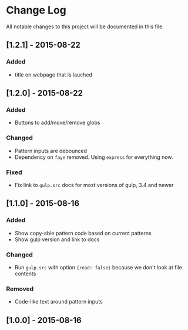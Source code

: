# Change Log

All notable changes to this project will be documented in this file.

## [1.2.1] - 2015-08-22

### Added

- title on webpage that is lauched

## [1.2.0] - 2015-08-22

### Added

- Buttons to add/move/remove globs

### Changed

- Pattern inputs are debounced
- Dependency on `faye` removed. Using `express` for everything now.

### Fixed

- Fix link to `gulp.src` docs for most versions of gulp, 3.4 and newer

## [1.1.0] - 2015-08-16

### Added

- Show copy-able pattern code based on current patterns
- Show gulp version and link to docs

### Changed

- Run `gulp.src` with option `{read: false}` because we don't look at file contents

### Removed

- Code-like text around pattern inputs

## [1.0.0] - 2015-08-16
